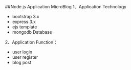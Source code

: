 ##Node.js Application MicroBlog
1、Application Technology 
- bootstrap 3.x
- express 3.x
- ejs template
- mongodb Database

2、Application Function：
- user login
- user register
- blog post 
